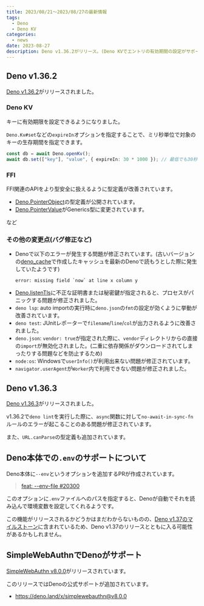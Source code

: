 ```yaml
---
title: 2023/08/21〜2023/08/27の最新情報
tags:
  - Deno
  - Deno KV
categories:
  - news
date: 2023-08-27
description: Deno v1.36.2がリリース。(Deno KVでエントリの有効期間の設定がサポート、FFI関連のAPIをより型安全に扱えるよう改善に、など...), SimpleWebAuthn v8.0.0, など...
---
```


## Deno v1.36.2

[Deno v1.36.2](https://github.com/denoland/deno/releases/tag/v1.36.2)がリリースされました。

### Deno KV

キーに有効期限を設定できるようになりました。

`Deno.Kv#set`などの`expireIn`オプションを指定することで、ミリ秒単位で対象のキーの生存期間を指定できます。
        
```typescript
const db = await Deno.openKv();
await db.set(["key"], "value", { expireIn: 30 * 1000 }); // 最低でも30秒後に削除されます。
```

### FFI

FFI関連のAPIをより型安全に扱えるように型定義が改善されています。

- [Deno.PointerObject](https://deno.land/api@v1.36.3?unstable=&s=Deno.PointerObject)の型定義が公開されています。
- [Deno.PointerValue](https://deno.land/api@v1.36.3?unstable=&s=Deno.PointerValue)がGenerics型に変更されています。

など

### その他の変更点(バグ修正など)

- Denoで以下のエラーが発生する問題が修正されています。(古いバージョンの[deno_cache](https://github.com/denoland/deno_cache)で作成したキャッシュを最新のDenoで読もうとした際に発生していたようです)
  ```shell
  error: missing field `now` at line x column y
  ```
- [Deno.listenTls](https://deno.land/api@v1.36.3?s=Deno.listenTls)に不正な証明書または秘密鍵が指定されると、プロセスがパニックする問題が修正されました。
- `deno lsp`: auto importの実行時に`deno.json`の`fmt`の設定が効くように挙動が改善されています。
- `deno test`: JUnitレポーターで`filename`/`line`/`col`が出力されるように改善されました。
- `deno.json`: `vendor: true`が指定された際に、`vendor`ディレクトリからの直接の`import`が無効化されました。(二重に依存関係がダウンロードされてしまったりする問題などを防止するため)
- `node:os`: Windowsで`userInfo()`が利用出来ない問題が修正されています。
- `navigator.userAgent`が`Worker`内で利用できない問題が修正されました。

## Deno v1.36.3

[Deno v1.36.3](https://github.com/denoland/deno/releases/tag/v1.36.3)がリリースされました。

v1.36.2で`deno lint`を実行した際に、`async`関数に対して`no-await-in-sync-fn`ルールのエラーが起こることのある問題が修正されています。

また、`URL.canParse`の型定義も追加されています。

## Deno本体での`.env`のサポートについて

Deno本体に`--env`というオプションを追加するPRが作成されています。

> [feat: --env-file #20300](https://github.com/denoland/deno/pull/20300)

このオプションに`.env`ファイルへのパスを指定すると、Denoが自動でそれを読み込んで環境変数を設定してくれるようです。

この機能がリリースされるかどうかはまだわからないものの、[Deno v1.37のマイルストーン](https://github.com/denoland/deno/milestone/48)に含まれているため、Deno v1.37のリリースとともに入る可能性があるかもしれません。

## SimpleWebAuthnでDenoがサポート

[SimpleWebAuthn v8.0.0](https://github.com/MasterKale/SimpleWebAuthn/releases/tag/v8.0.0)がリリースされています。

このリリースではDenoの公式サポートが追加されています。

* https://deno.land/x/simplewebauthn@v8.0.0
